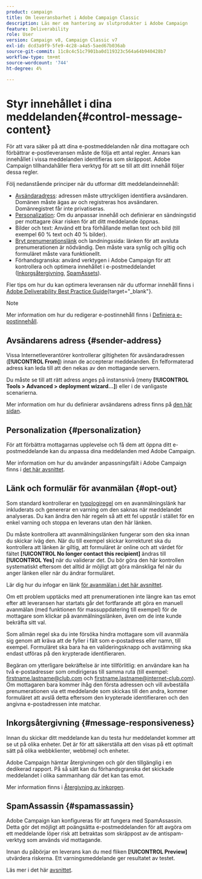 ```yaml
---
product: campaign
title: Om leveransbarhet i Adobe Campaign Classic
description: Läs mer om hantering av slutprodukter i Adobe Campaign
feature: Deliverability
role: User
version: Campaign v8, Campaign Classic v7
exl-id: dcd3a9f9-5fe9-4c28-a4a5-5aed67b036ab
source-git-commit: 11c8c4c51c7901ba0d119323c564a64b940428b7
workflow-type: tm+mt
source-wordcount: '744'
ht-degree: 4%

---
```


# Styr innehållet i dina meddelanden{#control-message-content}

För att vara säker på att dina e-postmeddelanden når dina mottagare och förbättrar e-postleveransen måste de följa ett antal regler. Annars kan innehållet i vissa meddelanden identifieras som skräppost. Adobe Campaign tillhandahåller flera verktyg för att se till att ditt innehåll följer dessa regler.

Följ nedanstående principer när du utformar ditt meddelandeinnehåll:

* [Avsändaradress](#sender-address): adressen måste uttryckligen identifiera avsändaren. Domänen måste ägas av och registreras hos avsändaren. Domänregistret får inte privatiseras.
* [Personalization](#personalization): Om du anpassar innehåll och definierar en sändningstid per mottagare ökar risken för att ditt meddelande öppnas.
* Bilder och text: Använd ett bra förhållande mellan text och bild (till exempel 60 % text och 40 % bilder).
* [Bryt prenumerationslänk](#opt-out) och landningssida: länken för att avsluta prenumerationen är nödvändig. Den måste vara synlig och giltig och formuläret måste vara funktionellt.
* Förhandsgranska: använd verktygen i Adobe Campaign för att kontrollera och optimera innehållet i e-postmeddelandet ([Inkorgsåtergivning](#message-responsiveness), [SpamAssets](#spamassassin)).

Fler tips om hur du kan optimera leveransen när du utformar innehåll finns i [Adobe Deliverability Best Practice Guide](https://experienceleague.adobe.com/docs/deliverability-learn/deliverability-best-practice-guide/content-best-practices-for-optimal-delivery.html){target="_blank"}.

>[!NOTE]
>
>Mer information om hur du redigerar e-postinnehåll finns i [Definiera e-postinnehåll](defining-the-email-content.md).

## Avsändarens adress {#sender-address}

Vissa Internetleverantörer kontrollerar giltigheten för avsändaradressen (**[!UICONTROL From]**) innan de accepterar meddelanden. En felformaterad adress kan leda till att den nekas av den mottagande servern.

Du måste se till att rätt adress anges på instansnivå (meny **[!UICONTROL Tools > Advanced > deployment wizard...]**) eller i de vanligaste scenarierna.

Mer information om hur du definierar avsändarens adress finns på [den här sidan](defining-the-email-content.md#sender).

## Personalization {#personalization}

För att förbättra mottagarnas upplevelse och få dem att öppna ditt e-postmeddelande kan du anpassa dina meddelanden med Adobe Campaign.

Mer information om hur du använder anpassningsfält i Adobe Campaign finns i [det här avsnittet](personalization-fields.md).

## Länk och formulär för avanmälan {#opt-out}

Som standard kontrollerar en [typologiregel](../../automation/campaign-opt/apply-rules.md) om en avanmälningslänk har inkluderats och genererar en varning om den saknas när meddelandet analyseras. Du kan ändra den här regeln så att ett fel uppstår i stället för en enkel varning och stoppa en leverans utan den här länken.

Du måste kontrollera att avanmälningslänken fungerar som den ska innan du skickar iväg den. När du till exempel skickar korrekturet ska du kontrollera att länken är giltig, att formuläret är online och att värdet för fältet **[!UICONTROL No longer contact this recipient]** ändras till **[!UICONTROL Yes]** när du validerar det. Du bör göra den här kontrollen systematiskt eftersom det alltid är möjligt att göra mänskliga fel när du anger länken eller när du ändrar formuläret.

Lär dig hur du infogar en länk [för avanmälan i det här avsnittet](personalization-blocks.md#ootb-personalization-blocks).

Om ett problem upptäcks med att prenumerationen inte längre kan tas emot efter att leveransen har startats går det fortfarande att göra en manuell avanmälan (med funktionen för massuppdatering till exempel) för de mottagare som klickar på avanmälningslänken, även om de inte kunde bekräfta sitt val.

Som allmän regel ska du inte försöka hindra mottagare som vill avanmäla sig genom att kräva att de fyller i fält som e-postadress eller namn, till exempel. Formuläret ska bara ha en valideringsknapp och avstämning ska endast utföras på den krypterade identifieraren.

Begäran om ytterligare bekräftelse är inte tillförlitlig: en användare kan ha två e-postadresser som omdirigeras till samma ruta (till exempel: firstname.lastname@club.com och firstname.lastname@internet-club.com). Om mottagaren bara kommer ihåg den första adressen och vill avbeställa prenumerationen via ett meddelande som skickas till den andra, kommer formuläret att avslå detta eftersom den krypterade identifieraren och den angivna e-postadressen inte matchar.

## Inkorgsåtergivning {#message-responsiveness}

Innan du skickar ditt meddelande kan du testa hur meddelandet kommer att se ut på olika enheter. Det är för att säkerställa att den visas på ett optimalt sätt på olika webbklienter, webbmejl och enheter.

Adobe Campaign hämtar återgivningen och gör den tillgänglig i en dedikerad rapport. På så sätt kan du förhandsgranska det skickade meddelandet i olika sammanhang där det kan tas emot.

Mer information finns i [Återgivning av inkorgen](inbox-rendering.md).

## SpamAssassin {#spamassassin}

Adobe Campaign kan konfigureras för att fungera med SpamAssassin. Detta gör det möjligt att poängsätta e-postmeddelanden för att avgöra om ett meddelande löper risk att betraktas som skräppost av de antispam-verktyg som används vid mottagande.

Innan du påbörjar en leverans kan du med fliken **[!UICONTROL Preview]** utvärdera riskerna. Ett varningsmeddelande ger resultatet av testet.

Läs mer i det här [avsnittet](spamassassin.md).
